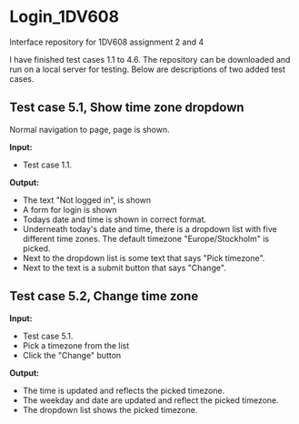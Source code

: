 # Login_1DV608
Interface repository for 1DV608 assignment 2 and 4


I have finished test cases 1.1 to 4.6. 
The repository can be downloaded and run on a local server for testing.
Below are descriptions of two added test cases.

## Test case 5.1, Show time zone dropdown
Normal navigation to page, page is shown.

**Input:**
- Test case 1.1.

**Output:**
- The text "Not logged in", is shown
- A form for login is shown
- Todays date and time is shown in correct format.
- Underneath today's date and time, there is a dropdown list with five different time zones. The default timezone "Europe/Stockholm" is picked.
- Next to the dropdown list is some text that says "Pick timezone".
- Next to the text is a submit button that says "Change".

## Test case 5.2, Change time zone

**Input:**
- Test case 5.1.
- Pick a timezone from the list
- Click the "Change" button

**Output:**
- The time is updated and reflects the picked timezone.
- The weekday and date are updated and reflect the picked timezone.
- The dropdown list shows the picked timezone.